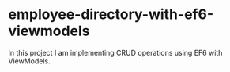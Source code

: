 # employee-directory-with-ef6-viewmodels

In this project I am implementing CRUD operations using EF6 with ViewModels.
